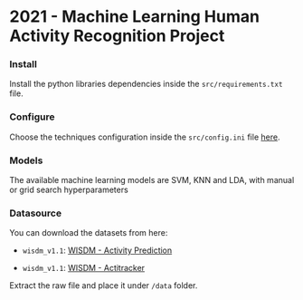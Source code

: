 # 2021 - Machine Learning Human Activity Recognition Project

### Install

Install the python libraries dependencies inside the `src/requirements.txt` file.

### Configure
Choose the techniques configuration inside the `src/config.ini` file [here](https://github.com/Xiryl/ML-HAR-Project/blob/main/src/config.ini).

### Models
The available machine learning models are SVM, KNN and LDA, with manual or grid search hyperparameters

### Datasource
You can download the datasets from here:

- `wisdm_v1.1`: [WISDM - Activity Prediction](https://www.cis.fordham.edu/wisdm/dataset.php)

- `wisdm_v1.1`: [WISDM - Actitracker](https://www.cis.fordham.edu/wisdm/dataset.php)

Extract the raw file and place it under `/data` folder.
